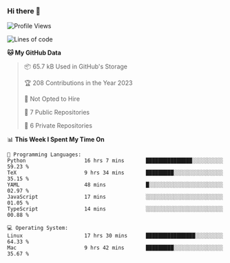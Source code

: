### Hi there 👋

<!--
**huayuan4396/huayuan4396** is a ✨ _special_ ✨ repository because its `README.md` (this file) appears on your GitHub profile.

Here are some ideas to get you started:

- 🔭 I’m currently working on ...
- 🌱 I’m currently learning ...
- 👯 I’m looking to collaborate on ...
- 🤔 I’m looking for help with ...
- 💬 Ask me about ...
- 📫 How to reach me: ...
- 😄 Pronouns: ...
- ⚡ Fun fact: ...
-->

<!--START_SECTION:waka-->
![Profile Views](http://img.shields.io/badge/Profile%20Views-0-blue)

![Lines of code](https://img.shields.io/badge/From%20Hello%20World%20I%27ve%20Written-185.0%20thousand%20lines%20of%20code-blue)

**🐱 My GitHub Data** 

> 📦 65.7 kB Used in GitHub's Storage 
 > 
> 🏆 208 Contributions in the Year 2023
 > 
> 🚫 Not Opted to Hire
 > 
> 📜 7 Public Repositories 
 > 
> 🔑 6 Private Repositories 
 > 
📊 **This Week I Spent My Time On** 

```text
💬 Programming Languages: 
Python                   16 hrs 7 mins       ███████████████░░░░░░░░░░   59.23 % 
TeX                      9 hrs 34 mins       █████████░░░░░░░░░░░░░░░░   35.15 % 
YAML                     48 mins             █░░░░░░░░░░░░░░░░░░░░░░░░   02.97 % 
JavaScript               17 mins             ░░░░░░░░░░░░░░░░░░░░░░░░░   01.05 % 
TypeScript               14 mins             ░░░░░░░░░░░░░░░░░░░░░░░░░   00.88 % 

💻 Operating System: 
Linux                    17 hrs 30 mins      ████████████████░░░░░░░░░   64.33 % 
Mac                      9 hrs 42 mins       █████████░░░░░░░░░░░░░░░░   35.67 % 
```


<!--END_SECTION:waka-->
